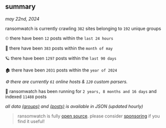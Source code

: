 
## summary
_may 22nd, 2024_

ransomwatch is currently crawling `382` sites belonging to `192` unique groups

⏲ there have been `12` posts within the `last 24 hours`

🦈 there have been `383` posts within the `month of may`

🪐 there have been `1297` posts within the `last 90 days`

🏚 there have been `2031` posts within the `year of 2024`

_⚙️ there are currently `61` online hosts & `120` custom parsers._

🦕 ransomwatch has been running for `2 years, 8 months and 16 days` and indexed `11488` posts

_all data  [(groups)](http://ransomwhat.telemetry.ltd/groups) and [(posts)](http://ransomwhat.telemetry.ltd/posts) is available in JSON (updated hourly)_

> ransomwatch is fully [open source](https://github.com/joshhighet/ransomwatch#ransomwatch--). please consider [sponsoring](https://github.com/sponsors/joshhighet) if you find it useful!
